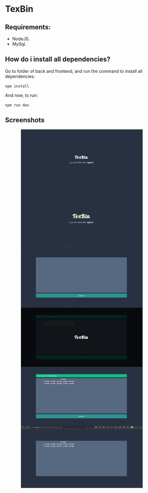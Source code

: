 # TexBin

## Requirements:

 - NodeJS.
 - MySql.

## How do i install all dependencies?

Go to folder of back and frontend, and run the command to install all dependencies:

`npm install`

And now, to run:

`npm run dev`


## Screenshots

<div style="display: flex; flex-direction: row; flex-wrap: wrap; justify-content: center; align-items: center;">
 <img src="./screenshots/home.png" width="400px">

 <img src="./screenshots/home_hover.png" width="400px">

 <img src="./screenshots/new.png" width="400px">

 <img src="./screenshots/loading.png" width="400px">

 <img src="./screenshots/success_new.png" width="400px">

 <img src="./screenshots/view.png" width="400px">
</div>
